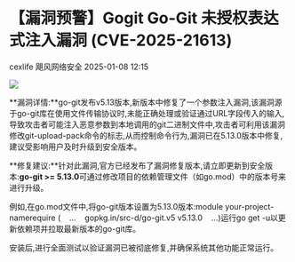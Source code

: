 #  【漏洞预警】Gogit Go-Git 未授权表达式注入漏洞 (CVE-2025-21613)   
cexlife  飓风网络安全   2025-01-08 12:15  
  
![](https://mmbiz.qpic.cn/mmbiz_png/ibhQpAia4xu00ScXcFWtYdjbd3GiaLlukZySzqItBDicJdDveEuvsicvfecia7xmupEFibibYia6yYVGMtsztHzONVMwXtQ/640?wx_fmt=png&from=appmsg "")  
  
**漏洞详情:**go-git发布v5.13版本,新版本中修复了一个参数注入漏洞,该漏洞源于go-git库在使用文件传输协议时,未能正确处理或验证通过URL字段传入的输入,导致攻击者可能注入恶意参数到本地调用的git二进制文件中,攻击者可利用该漏洞修改git-upload-pack命令的标志,从而控制命令行为,漏洞已在5.13.0版本中修复,建议受影响用户及时升级到安全版本。  
  
**修复建议:**针对此漏洞,官方已经发布了漏洞修复版本,请立即更新到安全版本:**go-git >= 5.13.0**可通过修改项目的依赖管理文件（如go.mod）中的版本号来进行升级。  
  
例如,在go.mod文件中,将go-git版本设置为5.13.0版本:module your-project-namerequire (    ...    gopkg.in/src-d/go-git.v5 v5.13.0    ...)运行go get -u以更新依赖项并拉取最新版本的go-git库。  
  
安装后,进行全面测试以验证漏洞已被彻底修复,并确保系统其他功能正常运行。  
  
  
